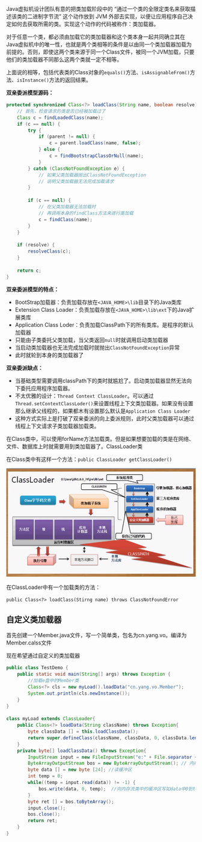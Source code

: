 Java虚拟机设计团队有意的把类加载阶段中的 “通过一个类的全限定类名来获取描述该类的二进制字节流” 这个动作放到 JVM 外部去实现，以便让应用程序自己决定如何去获取所需的类。实现这个动作的代码被称作：类加载器。

对于任意一个类，都必须由加载它的类加载器和这个类本身一起共同确立其在Java虚拟机中的唯一性，也就是两个类相等的条件是以由同一个类加载器加载为前提的。否则，即使这两个类来源于同一个Class文件，被同一个JVM加载，只要他们的类加载器不同那么这两个类就一定不相等。

上面说的相等，包括代表类的Class对象的`equals()`方法、`isAssignableFrom()`方法、`isInstance()`方法的返回结果。

**双亲委派模型源码：**

```java
protected synchronized Class<?> loadClass(String name, boolean resolve) throws ClassNotFoundException {    
    // 首先，检查请求的类是否已经被加载过了    
    Class c = findLoadedClass(name);    
    if (c == null) {       
        try {        
            if (parent != null) {            
                c = parent.loadClass(name, false);        
            } else {            
                c = findBootstrapClassOrNull(name);        
            }        
        } catch (ClassNotFoundException e) {            
            // 如果父类加载器抛出ClassNotFoundException            
            // 说明父类加载器无法完成加载请求        
        }     
        
        if (c == null) {            
            // 在父类加载器无法加载时            
            // 再调用本身的findClass方法来进行类加载            
            c = findClass(name);        
        }    
    }    
    
    if (resolve) {        
        resolveClass(c);    
    }
    
    return c; 
}

```



**双亲委派模型的特点：**

- BootStrap加载器：负责加载存放在`<JAVA_HOME>\lib`目录下的Java类库
- Extension Class Loader：负责加载存放在`<JAVA_HOME>\lib\ext`下的Java扩展类库
- Application Class Loder：负责加载ClassPath下的所有类库。是程序的默认加载器
- 只能由子类委托父类加载，当父类返回`null`时就调用启动类加载器
- 当启动类加载器也无法完成加载时就抛出`ClassNotFoundException`异常
- 此时就轮到本身的类加载器了

**双亲委派缺点：**

- 当基础类型需要调用classPath下的类时就尴尬了。启动类加载器显然无法向下委托应用程序加载器。
- 不太优雅的设计：`Thread Context ClassLoader`。可以通过`Thread.setContextClassLoder()`来设置线程上下文类加载器。如果没有设置那么继承父线程的，如果都木有设置那么默认是`Application Class Loader`
- 这种方式实际上是打破了双亲委派的向上委派规则，此时父类加载器可以通过线程上下文请求子类加载器加载类。



在Class类中，可以使用forName方法加载类。但是如果想要加载的类是在网络、文件、数据库上时就需要用到类加载器了。ClassLoader类

在Class类中有这样一个方法：`public ClassLoader getClassLoader()`

![image-20200308152635325](图片/image-20200308152635325.png)

在ClassLoader中有一个加载类的方法：

`public Class<?> loadClass(Stirng name) throws ClassNotFoundError`

## 自定义类加载器

首先创建一个Member.java文件，写一个简单类，包名为cn.yang.vo。编译为Member.calss文件

现在希望通过自定义的类加载器

```java
public class TestDemo {
	public static void main(String[] args) throws Exception {
        //加载e盘中的Member类
		Class<?> cls = new myLoad().loadData("cn.yang.vo.Member");
		System.out.println(cls.newInstance());
	}
}

class myLoad extends ClassLoader{
	public Class<?> loadData(String className) throws Exception{
		byte classData [] = this.loadClassData();
		return super.defineClass(className, classData, 0, classData.length);
	}
	private byte[] loadClassData() throws Exception{
		InputStream input = new FileInputStream("e:" + File.separator + "Member.class");
		ByteArrayOutputStream bos = new ByteArrayOutputStream(); //	内存字节流-取得所有的字节内容
		byte data [] = new byte [24]; //读缓冲区
		int temp = 0;
		while((temp = input.read(data)) != -1) {
			bos.write(data, 0, temp);  //向内存流类中的缓冲区写如data中0到temp位置的数据
		}
		byte ret [] = bos.toByteArray();
		input.close();
		bos.close();
		return ret;
	}
}
```

